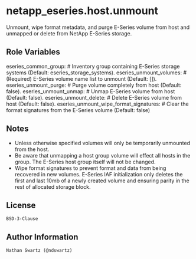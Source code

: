 netapp_eseries.host.unmount
=========
Unmount, wipe format metadata, and purge E-Series volume from host and unmapped or delete from NetApp E-Series storage.


Role Variables
--------------
eseries_common_group:                      # Inventory group containing E-Series storage systems (Default: eseries_storage_systems).
eseries_unmount_volumes:                   # (Required) E-Series volume name list to unmount (Default: []).
eseries_unmount_purge:                     # Purge volume completely from host (Default: false).
eseries_unmount_unmap:                     # Unmap E-Series volume from host (Default: false).
eseries_unmount_delete:                    # Delete E-Series volume from host (Default: false).
eseries_unmount_wipe_format_signatures:    # Clear the format signatures from the E-Series volume (Default: false)


Notes
-----
- Unless otherwise specified volumes will only be temporarily unmounted from the host.
- Be aware that unmapping a host group volume will effect all hosts in the group. The E-Series host group itself will not be changed.
- Wipe format signatures to prevent format and data from being recovered in new volumes. E-Series IAF initialization only deletes the first and last 10mb of a newly created volume and ensuring parity in the rest of allocated storage block.


License
-------
    BSD-3-Clause


Author Information
------------------
    Nathan Swartz (@ndswartz)